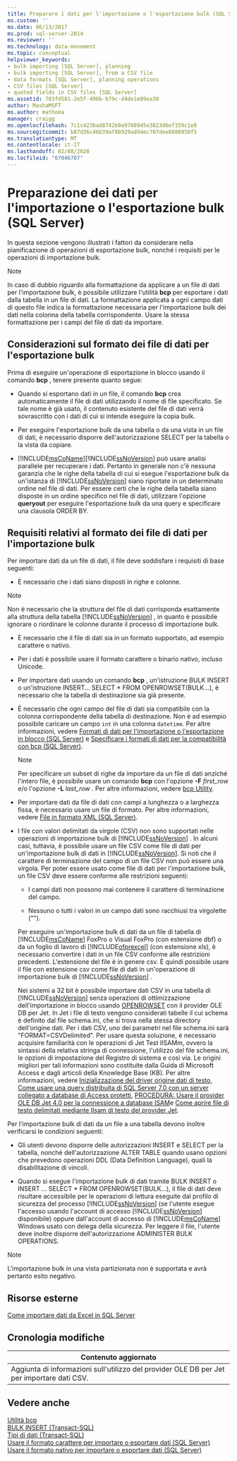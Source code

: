 ```yaml
---
title: Preparare i dati per l'importazione o l'esportazione bulk (SQL Server) | Microsoft Docs
ms.custom: ''
ms.date: 06/13/2017
ms.prod: sql-server-2014
ms.reviewer: ''
ms.technology: data-movement
ms.topic: conceptual
helpviewer_keywords:
- bulk importing [SQL Server], planning
- bulk importing [SQL Server], from a CSV file
- data formats [SQL Server], planning operations
- CSV files [SQL Server]
- quoted fields in CSV files [SQL Server]
ms.assetid: 783fd581-2e5f-496b-b79c-d4de1e09ea30
author: MashaMSFT
ms.author: mathoma
manager: craigg
ms.openlocfilehash: 7c1c423bad8742b0a9760945e3823d6ef159c1e0
ms.sourcegitcommit: b87d36c46b39af8b929ad94ec707dee8800950f5
ms.translationtype: MT
ms.contentlocale: it-IT
ms.lasthandoff: 02/08/2020
ms.locfileid: "67046707"
---
```

# <a name="prepare-data-for-bulk-export-or-import-sql-server"></a>Preparazione dei dati per l'importazione o l'esportazione bulk (SQL Server)
  In questa sezione vengono illustrati i fattori da considerare nella pianificazione di operazioni di esportazione bulk, nonché i requisiti per le operazioni di importazione bulk.  
  
> [!NOTE]  
>  In caso di dubbio riguardo alla formattazione da applicare a un file di dati per l'importazione bulk, è possibile utilizzare l'utilità **bcp** per esportare i dati dalla tabella in un file di dati. La formattazione applicata a ogni campo dati di questo file indica la formattazione necessaria per l'importazione bulk dei dati nella colonna della tabella corrispondente. Usare la stessa formattazione per i campi del file di dati da importare.  
  
## <a name="data-file-format-considerations-for-bulk-export"></a>Considerazioni sul formato dei file di dati per l'esportazione bulk  
 Prima di eseguire un'operazione di esportazione in blocco usando il comando **bcp** , tenere presente quanto segue:  
  
-   Quando si esportano dati in un file, il comando **bcp** crea automaticamente il file di dati utilizzando il nome di file specificato. Se tale nome è già usato, il contenuto esistente del file di dati verrà sovrascritto con i dati di cui si intende eseguire la copia bulk.  
  
-   Per eseguire l'esportazione bulk da una tabella o da una vista in un file di dati, è necessario disporre dell'autorizzazione SELECT per la tabella o la vista da copiare.  
  
-   [!INCLUDE[msCoName](../../includes/msconame-md.md)][!INCLUDE[ssNoVersion](../../includes/ssnoversion-md.md)] può usare analisi parallele per recuperare i dati. Pertanto in generale non c'è nessuna garanzia che le righe della tabella di cui si esegue l'esportazione bulk da un'istanza di [!INCLUDE[ssNoVersion](../../includes/ssnoversion-md.md)] siano riportate in un determinato ordine nel file di dati. Per essere certi che le righe della tabella siano disposte in un ordine specifico nel file di dati, utilizzare l'opzione **queryout** per eseguire l'esportazione bulk da una query e specificare una clausola ORDER BY.  
  
## <a name="data-file-format-requirements-for-bulk-import"></a>Requisiti relativi al formato dei file di dati per l'importazione bulk  
 Per importare dati da un file di dati, il file deve soddisfare i requisiti di base seguenti:  
  
-   È necessario che i dati siano disposti in righe e colonne.  
  
> [!NOTE]  
>  Non è necessario che la struttura del file di dati corrisponda esattamente alla struttura della tabella [!INCLUDE[ssNoVersion](../../includes/ssnoversion-md.md)] , in quanto è possibile ignorare o riordinare le colonne durante il processo di importazione bulk.  
  
-   È necessario che il file di dati sia in un formato supportato, ad esempio carattere o nativo.  
  
-   Per i dati è possibile usare il formato carattere o binario nativo, incluso Unicode.  
  
-   Per importare dati usando un comando **bcp** , un'istruzione BULK INSERT o un'istruzione INSERT... SELECT * FROM OPENROWSET(BULK...), è necessario che la tabella di destinazione sia già presente.  
  
-   È necessario che ogni campo del file di dati sia compatibile con la colonna corrispondente della tabella di destinazione. Non è ad esempio possibile caricare un campo `int` in una colonna `datetime`. Per altre informazioni, vedere [Formati di dati per l'importazione o l'esportazione in blocco &#40;SQL Server&#41;](data-formats-for-bulk-import-or-bulk-export-sql-server.md) e [Specificare i formati di dati per la compatibilità con bcp &#40;SQL Server&#41;](specify-data-formats-for-compatibility-when-using-bcp-sql-server.md).  
  
    > [!NOTE]  
    >  Per specificare un subset di righe da importare da un file di dati anziché l'intero file, è possibile usare un comando **bcp** con l'opzione **-F** *first_row* e/o l'opzione **-L** *last_row* . Per altre informazioni, vedere [bcp Utility](../../tools/bcp-utility.md).  
  
-   Per importare dati da file di dati con campi a lunghezza o a larghezza fissa, è necessario usare un file di formato. Per altre informazioni, vedere [File in formato XML &#40;SQL Server&#41;](xml-format-files-sql-server.md).  
  
-   I file con valori delimitati da virgole (CSV) non sono supportati nelle operazioni di importazione bulk di [!INCLUDE[ssNoVersion](../../includes/ssnoversion-md.md)] . In alcuni casi, tuttavia, è possibile usare un file CSV come file di dati per un'importazione bulk di dati in [!INCLUDE[ssNoVersion](../../includes/ssnoversion-md.md)]. Si noti che il carattere di terminazione del campo di un file CSV non può essere una virgola. Per poter essere usato come file di dati per l'importazione bulk, un file CSV deve essere conforme alle restrizioni seguenti:  
  
    -   I campi dati non possono mai contenere il carattere di terminazione del campo.  
  
    -   Nessuno o tutti i valori in un campo dati sono racchiusi tra virgolette ("").  
  
     Per eseguire un'importazione bulk di dati da un file di tabella di [!INCLUDE[msCoName](../../includes/msconame-md.md)] FoxPro o Visual FoxPro (con estensione dbf) o da un foglio di lavoro di [!INCLUDE[ofprexcel](../../includes/ofprexcel-md.md)] (con estensione xls), è necessario convertire i dati in un file CSV conforme alle restrizioni precedenti. L'estensione del file è in genere csv. È quindi possibile usare il file con estensione csv come file di dati in un'operazione di importazione bulk di [!INCLUDE[ssNoVersion](../../includes/ssnoversion-md.md)] .  
  
     Nei sistemi a 32 bit è possibile importare dati CSV in una tabella di [!INCLUDE[ssNoVersion](../../includes/ssnoversion-md.md)] senza operazioni di ottimizzazione dell'importazione in blocco usando [OPENROWSET](/sql/t-sql/functions/openrowset-transact-sql) con il provider OLE DB per Jet. In Jet i file di testo vengono considerati tabelle il cui schema è definito dal file schema.ini, che si trova nella stessa directory dell'origine dati.  Per i dati CSV, uno dei parametri nel file schema.ini sarà "FORMAT=CSVDelimited". Per usare questa soluzione, è necessario acquisire familiarità con le operazioni di Jet Test IISAMm, ovvero la sintassi della relativa stringa di connessione, l'utilizzo del file schema.ini, le opzioni di impostazione del Registro di sistema e così via.  Le origini migliori per tali informazioni sono costituite dalla Guida di Microsoft Access e dagli articoli della Knowledge Base (KB). Per altre informazioni, vedere [Inizializzazione del driver origine dati di testo](https://docs.microsoft.com/office/client-developer/access/desktop-database-reference/initializing-the-text-data-source-driver), [Come usare una query distribuita di SQL Server 7.0 con un server collegato a database di Access protetti](https://go.microsoft.com/fwlink/?LinkId=128504), [PROCEDURA: Usare il provider OLE DB Jet 4.0 per la connessione a database ISAM](https://go.microsoft.com/fwlink/?LinkId=128505)e [Come aprire file di testo delimitati mediante IIsam di testo del provider Jet](https://go.microsoft.com/fwlink/?LinkId=128501).  
  
 Per l'importazione bulk di dati da un file a una tabella devono inoltre verificarsi le condizioni seguenti:  
  
-   Gli utenti devono disporre delle autorizzazioni INSERT e SELECT per la tabella, nonché dell'autorizzazione ALTER TABLE quando usano opzioni che prevedono operazioni DDL (Data Definition Language), quali la disabilitazione di vincoli.  
  
-   Quando si esegue l'importazione bulk di dati tramite BULK INSERT o INSERT ... SELECT * FROM OPENROWSET(BULK...), il file di dati deve risultare accessibile per le operazioni di lettura eseguite dal profilo di sicurezza del processo [!INCLUDE[ssNoVersion](../../includes/ssnoversion-md.md)] (se l'utente esegue l'accesso usando l'account di accesso [!INCLUDE[ssNoVersion](../../includes/ssnoversion-md.md)] disponibile) oppure dall'account di accesso di [!INCLUDE[msCoName](../../includes/msconame-md.md)] Windows usato con delega della sicurezza. Per leggere il file, l'utente deve inoltre disporre dell'autorizzazione ADMINISTER BULK OPERATIONS.  
  
> [!NOTE]  
>  L'importazione bulk in una vista partizionata non è supportata e avrà pertanto esito negativo.  
  
## <a name="external-resources"></a>Risorse esterne  
 [Come importare dati da Excel in SQL Server](https://support.microsoft.com/kb/321686)  
  
## <a name="change-history"></a>Cronologia modifiche  
  
|Contenuto aggiornato|  
|---------------------|  
|Aggiunta di informazioni sull'utilizzo del provider OLE DB per Jet per importare dati CSV.|  
  
## <a name="see-also"></a>Vedere anche  
 [Utilità bcp](../../tools/bcp-utility.md)   
 [BULK INSERT &#40;Transact-SQL&#41;](/sql/t-sql/statements/bulk-insert-transact-sql)   
 [Tipi di dati &#40;Transact-SQL&#41;](/sql/t-sql/data-types/data-types-transact-sql)   
 [Usare il formato carattere per importare o esportare dati &#40;SQL Server&#41;](use-character-format-to-import-or-export-data-sql-server.md)   
 [Usare il formato nativo per importare o esportare dati &#40;SQL Server&#41;](use-native-format-to-import-or-export-data-sql-server.md)  
  
  
